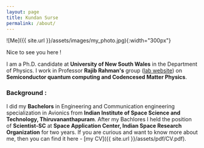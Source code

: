 ```yaml
---
layout: page
title: Kundan Surse
permalink: /about/
---
```


![Me]({{ site.url }}/assets/images/my_photo.jpg){:width="300px"}

Nice to see you here !

I am a Ph.D. candidate at **University of New South Wales** in the Department of Physics. I work in Professor **Rajib  Rahman's**  group ([lab website](https://research.unsw.edu.au/people/associate-professor-rajib-rahman)) on **Semiconductor quantum computing and Codencesed Matter Physics**. 


### Background : 
I did my **Bachelors** in Engineering and Communication engineering specialization in Avionics from **Indian Institute of Space Science and Technology, Thiruvananthapuram**. After my Bachlores I held the position of **Scientist-SC** at **Space Application Center, Indian Space Research Organization** for two years. If you are curious and want to know more about me, then you can find it here - [my CV]({{ site.url }}/assets/pdf/CV.pdf).

